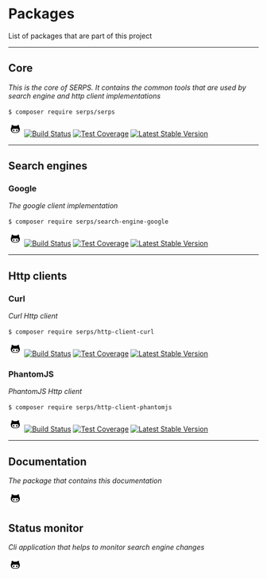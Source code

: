 Packages
========

List of packages that are part of this project

---

## Core

*This is the core of SERPS. It contains the common tools that are used by search engine and http client implementations*
 
``$ composer require serps/serps``

[<img class="pkg-inf-image" alt="Github" src="/images/gh-icon.png" />](https://github.com/serp-scrape/serps)
[<img class="pkg-inf-image" alt="Build Status" src="https://travis-ci.org/serp-scrape/serps.svg?branch=master"/>](https://travis-ci.org/serp-scrape/serps)
[<img class="pkg-inf-image" alt="Test Coverage" src="https://codeclimate.com/github/serp-scrape/serps/badges/coverage.svg" />](https://codeclimate.com/github/serp-scrape/serps/coverage)
[<img class="pkg-inf-image" alt="Latest Stable Version" src="https://poser.pugx.org/serps/serps/version" />](https://packagist.org/packages/serps/serps)


---

## Search engines

### Google

*The google client implementation*

``$ composer require serps/search-engine-google``

[<img class="pkg-inf-image" alt="Github" src="/images/gh-icon.png" />](https://github.com/serp-scrape/search-engine-google)
[<img class="pkg-inf-image" alt="Build Status" src="https://travis-ci.org/serp-scrape/search-engine-google.svg?branch=master"/>](https://travis-ci.org/serp-scrape/search-engine-google)
[<img class="pkg-inf-image" alt="Test Coverage" src="https://codeclimate.com/github/serp-scrape/search-engine-google/badges/coverage.svg" />](https://codeclimate.com/github/serp-scrape/search-engine-google/coverage)
[<img class="pkg-inf-image" alt="Latest Stable Version" src="https://poser.pugx.org/serps/search-engine-google/version" />](https://packagist.org/packages/serps/search-engine-google)

---

## Http clients

### Curl

*Curl Http client*

``$ composer require serps/http-client-curl``


[<img class="pkg-inf-image" alt="Github" src="/images/gh-icon.png" />](https://github.com/serp-scrape/http-client-curl)
[<img class="pkg-inf-image" alt="Build Status" src="https://travis-ci.org/serp-scrape/http-client-curl.svg?branch=master"/>](https://travis-ci.org/serp-scrape/http-client-curl)
[<img class="pkg-inf-image" alt="Test Coverage" src="https://codeclimate.com/github/serp-scrape/http-client-curl/badges/coverage.svg" />](https://codeclimate.com/github/serp-scrape/http-client-curl/coverage)
[<img class="pkg-inf-image" alt="Latest Stable Version" src="https://poser.pugx.org/serps/http-client-curl/version" />](https://packagist.org/packages/serps/http-client-curl)

### PhantomJS

*PhantomJS Http client*

``$ composer require serps/http-client-phantomjs``


[<img class="pkg-inf-image" alt="Github" src="/images/gh-icon.png" />](https://github.com/serp-scrape/http-client-phantomjs)
[<img class="pkg-inf-image" alt="Build Status" src="https://travis-ci.org/serp-scrape/http-client-phantomjs.svg?branch=master"/>](https://travis-ci.org/serp-scrape/http-client-phantomjs)
[<img class="pkg-inf-image" alt="Test Coverage" src="https://codeclimate.com/github/serp-scrape/http-client-phantomjs/badges/coverage.svg" />](https://codeclimate.com/github/serp-scrape/http-client-phantomjs/coverage)
[<img class="pkg-inf-image" alt="Latest Stable Version" src="https://poser.pugx.org/serps/http-client-phantomjs/version" />](https://packagist.org/packages/serps/http-client-phantomjs)


---

## Documentation

*The package that contains this documentation*

[<img class="pkg-inf-image" alt="Github" src="/images/gh-icon.png" />](https://github.com/serp-scrape/documentation)


## Status monitor

*Cli application that helps to monitor search engine changes*

[<img class="pkg-inf-image" alt="Github" src="/images/gh-icon.png" />](https://github.com/serp-scrape/status-monitor)